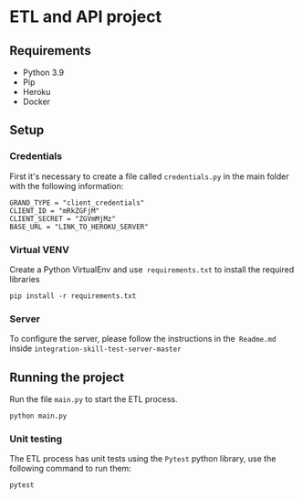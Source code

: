 # ETL and API project
## Requirements
- Python 3.9
- Pip
- Heroku
- Docker

## Setup
### Credentials
First it's necessary to create a file called `credentials.py` in the main folder with the following information:
```
GRAND_TYPE = "client_credentials"
CLIENT_ID = "mRkZGFjM"
CLIENT_SECRET = "ZGVmMjMz"
BASE_URL = "LINK_TO_HEROKU_SERVER"
```
### Virtual VENV
Create a Python VirtualEnv and use` requirements.txt` to install the required libraries
```
pip install -r requirements.txt
```
### Server
To configure the server, please follow the instructions in the` Readme.md` inside `integration-skill-test-server-master`

## Running the project
Run the file `main.py` to start the ETL process.
```
python main.py
```

### Unit testing
The ETL process has unit tests using the `Pytest` python library, use the following command to run them:
```
pytest
```
